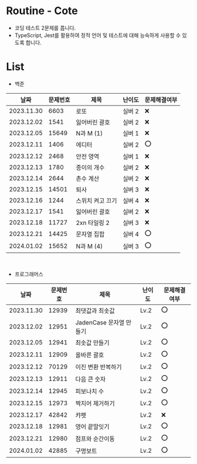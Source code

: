 # Routine - Cote

- 코딩 테스트 2문제를 풉니다.
- TypeScript, Jest를 활용하여 정적 언어 및 테스트에 대해 능숙하게 사용할 수 있도록 합니다.

# List

- 백준

| 날짜       | 문제번호 | 제목             | 난이도 | 문제해결여부 |
| ---------- | -------- | ---------------- | ------ | ------------ |
| 2023.11.30 | 6603     | 로또             | 실버 2 | ❌           |
| 2023.12.02 | 1541     | 잃어버린 괄호    | 실버 2 | ❌           |
| 2023.12.05 | 15649    | N과 M (1)        | 실버 1 | ❌           |
| 2023.12.11 | 1406     | 에디터           | 실버 2 | ⭕️          |
| 2023.12.12 | 2468     | 안전 영역        | 실버 1 | ❌           |
| 2023.12.13 | 1780     | 종이의 개수      | 실버 2 | ❌           |
| 2023.12.14 | 2644     | 촌수 계산        | 실버 2 | ❌           |
| 2023.12.15 | 14501    | 퇴사             | 실버 3 | ❌           |
| 2023.12.16 | 1244     | 스위치 켜고 끄기 | 실버 4 | ❌           |
| 2023.12.17 | 1541     | 잃어버린 괄호    | 실버 2 | ❌           |
| 2023.12.18 | 11727    | 2xn 타일링 2     | 실버 3 | ❌           |
| 2023.12.21 | 14425    | 문자열 집합      | 실버 4 | ⭕️          |
| 2024.01.02 | 15652    | N과 M (4)        | 실버 3 | ⭕️          |

<br>

- 프로그래머스

| 날짜       | 문제번호 | 제목                    | 난이도 | 문제해결여부 |
| ---------- | -------- | ----------------------- | ------ | ------------ |
| 2023.11.30 | 12939    | 최댓값과 최솟값         | Lv.2   | ⭕️          |
| 2023.12.02 | 12951    | JadenCase 문자열 만들기 | Lv.2   | ⭕️          |
| 2023.12.05 | 12941    | 최솟값 만들기           | Lv.2   | ⭕️          |
| 2023.12.11 | 12909    | 올바른 괄호             | Lv.2   | ⭕️          |
| 2023.12.12 | 70129    | 이진 변환 반복하기      | Lv.2   | ⭕️          |
| 2023.12.13 | 12911    | 다음 큰 숫자            | Lv.2   | ⭕️          |
| 2023.12.14 | 12945    | 피보나치 수             | Lv.2   | ⭕️          |
| 2023.12.15 | 12973    | 짝지어 제거하기         | Lv.2   | ⭕️          |
| 2023.12.17 | 42842    | 캬펫                    | Lv.2   | ❌           |
| 2023.12.18 | 12981    | 영어 끝말잇기           | Lv.2   | ⭕️          |
| 2023.12.21 | 12980    | 점프와 순간이동         | Lv.2   | ⭕️          |
| 2024.01.02 | 42885    | 구명보트                | Lv.2   | ⭕️          |
